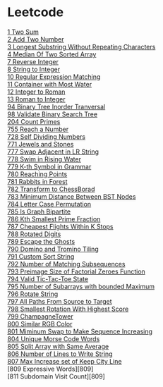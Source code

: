 # Leetcode
[1 Two Sum][1]<br/>
[2 Add Two Number][2]<br/>
[3 Longest Substring Without Repeating Characters][3]<br/>
[4 Median Of Two Sorted Array][4]<br/>
[7 Reverse Integer][7]<br/>
[8 String to Integer][8]<br/>
[10 Regular Expression Matching][10]<br/>
[11 Container with Most Water][11]<br/>
[12 Integer to Roman][12]<br/>
[13 Roman to Integer][13]<br/>
[94 Binary Tree Inorder Tranversal][94]<br/>
[98 Validate Binary Search Tree][98]<br/>
[204 Count Primes][204]<br/>
[755 Reach a Number][755]<br/>
[728 Self Dividing Numbers][728]<br/>
[771 Jewels and Stones][771]<br/>
[777 Swap Adjacent in LR String][777]<br/>
[778 Swim in Rising Water][778]<br/>
[779 K-th Symbol in Grammar][779]<br/>
[780 Reaching Points][780]<br/>
[781 Rabbits in Forest][781]<br/>
[782 Transform to ChessBorad][782]<br/>
[783 Minimum Distance Between BST Nodes][783]<br/>
[784 Letter Case Permutation][784]<br/>
[785 Is Graph Bipartite][785]<br/>
[786 Kth Smallest Prime Fraction][786]<br/>
[787 Cheapest Flights Within K Stops][787]<br/>
[788 Rotated Digits][788]<br/>
[789 Escape the Ghosts][789]<br/>
[790 Domino and Tromino Tiling][790]<br/>
[791 Custom Sort String][791]<br/>
[792 Number of Matching Subsequences][792]<br/>
[793 Preimage Size of Factorial Zeroes Function][793]<br/>
[794 Valid Tic-Tac-Toe State][794]<br/>
[795 Number of Subarrays with bounded Maximum][795]<br/>
[796 Rotate String][796]<br/>
[797 All Paths From Source to Target][797]<br/>
[798 Smallest Rotation With Highest Score][798]<br/>
[799 ChampagneTower][799]<br/>
[800 Similar RGB Color][800]<br/>
[801 Miminum Swap to Make Sequence Increasing][801]<br/>
[804 Unique Morse Code Words][804]<br/>
[805 Split Array with Same Average][805]<br/>
[806 Number of Lines to Write String][806]<br/>
[807 Max Increase set of Keep City Line][807]<br/>
[809 Expressive Words][809]<br/>
[811 Subdomain Visit Count][809]<br/>


[1]:https://github.com/chwangthu/Leetcode/blob/dev/Earlier/1_TwoSum.cpp "1 Two Sum"
[2]:https://github.com/chwangthu/Leetcode/blob/dev/Earlier/2_AddTwoNumbers.cpp
[3]:https://github.com/chwangthu/Leetcode/blob/dev/Earlier/3_LongestSubstringWithoutRepeatingCharacters.cpp
[4]:https://github.com/chwangthu/Leetcode/blob/dev/Earlier/4_MedianOfTwoSortedArrays.cpp
[12]:https://github.com/chwangthu/Leetcode/blob/master/2018W9/13_IntegerToRoman.cpp
[13]:https://github.com/chwangthu/Leetcode/blob/master/2018W9/13_RomanToInteger.cpp
[7]:https://github.com/chwangthu/Leetcode/blob/dev/Earlier/7_ReverseInteger.cpp
[8]:https://github.com/chwangthu/Leetcode/blob/dev/Earlier/8_StringToInteger.cpp
[10]:https://github.com/chwangthu/Leetcode/blob/dev/Earlier/10_RegularExpressionMatching.cpp "10 Regular Expression Matching"
[11]:https://github.com/chwangthu/Leetcode/blob/dev/2018W7/11_ContainWithMostWater.cpp
[94]:https://github.com/chwangthu/Leetcode/blob/dev/2018W6/94_BinaryTreeInorderTraversal.cpp
[98]:https://github.com/chwangthu/Leetcode/blob/dev/2018W6/98_ValidateBinarySearchTree.cpp
[204]:https://github.com/chwangthu/Leetcode/blob/dev/Earlier/204_CountPrimes.cpp
[728]:https://github.com/chwangthu/Leetcode/blob/dev/Earlier/728_SelfDividingNumbers.cpp
[755]:https://github.com/chwangthu/Leetcode/blob/dev/Earlier/755_ReachANumber.cpp
[771]:https://github.com/chwangthu/Leetcode/blob/dev/2018W7/771_JewelsAndStones.cpp
[777]:https://github.com/chwangthu/Leetcode/blob/dev/2018W6/777_SwapAdjacentInLRString.cpp
[778]:https://github.com/chwangthu/Leetcode/blob/dev/2018W6/778_SwimInRisingWater.cpp
[779]:https://github.com/chwangthu/Leetcode/blob/dev/2018W6/799_K-thSymbolInGrammar.cpp
[780]:https://github.com/chwangthu/Leetcode/blob/dev/2018W7/780_ReachingPoints.cpp
[781]:https://github.com/chwangthu/Leetcode/blob/dev/2018W7/781_RabbitsInForest.cpp
[782]:https://github.com/chwangthu/Leetcode/blob/dev/2018W7/782_TransformToChessboard.cpp
[783]:https://github.com/chwangthu/Leetcode/blob/dev/2018W7/783_MinimumDistanceBetweenBSTNodes.cpp
[784]:https://github.com/chwangthu/Leetcode/blob/dev/2018W8/784_LetterCasePermutation.cpp
[785]:https://github.com/chwangthu/Leetcode/blob/dev/2018W8/785_IsGraphBipartite.cpp
[786]:https://github.com/chwangthu/Leetcode/blob/dev/2018W8/786_K-thSmallestPrimeFraction.cpp
[787]:https://github.com/chwangthu/Leetcode/blob/dev/2018W8/787_CheapestFlightsWithinKStops.cpp
[788]:https://github.com/chwangthu/Leetcode/blob/master/2018W8/788_RotatedDigits.cpp
[789]:https://github.com/chwangthu/Leetcode/blob/master/2018W9/789_EscapeTheGhosts.cpp
[790]:https://github.com/chwangthu/Leetcode/blob/master/2018W9/790_DominoAndTrominoTiling.cpp
[791]:https://github.com/chwangthu/Leetcode/blob/master/2018W9/791_Custom%20Sort%20String.cpp
[792]:https://github.com/chwangthu/Leetcode/blob/master/2018W9/792_NumberofMatchingSubsequences.cpp
[793]:https://github.com/chwangthu/Leetcode/blob/master/2018W9/793_PreimageSizeofFactorialZeroesFunction.cpp
[794]:https://github.com/chwangthu/Leetcode/blob/master/2018W9/794_ValidTic-Tac-ToeState.cpp
[795]:https://github.com/chwangthu/Leetcode/blob/dev/2018W10/795_NumberofSubarrayswithBoundedMaximum.cpp
[796]:https://github.com/chwangthu/Leetcode/blob/dev/2018W10/796_RotateString.cpp
[797]:https://github.com/chwangthu/Leetcode/blob/dev/2018W10/797_AllPathsFromSourcetoTarget.cpp
[798]:https://github.com/chwangthu/Leetcode/blob/dev/2018W10/798_SmallestRotationWithHighestScore.cpp
[799]:https://github.com/chwangthu/Leetcode/blob/dev/2018W10/799_ChampagneTower.cpp
[800]:https://github.com/chwangthu/Leetcode/blob/dev/2018W11/800_SimilarRGB%20Color.cpp
[801]:https://github.com/chwangthu/Leetcode/blob/dev/2018W11/801_MinimunSwapsToMakeSequencesIncreasing.cpp
[804]:https://github.com/chwangthu/Leetcode/blob/dev/2018W11/804_UniqueMorseCodeWords.cpp
[805]:https://github.com/chwangthu/Leetcode/blob/dev/2018W11/805_SplitArrayWithSameAverage.cpp
[806]:https://github.com/chwangthu/Leetcode/blob/dev/2018W11/806_NumberofLinesToWriteString.cpp
[807]:https://github.com/chwangthu/Leetcode/blob/dev/2018W11/807_MaxIncreasetoKeepCitySkyline.cpp
